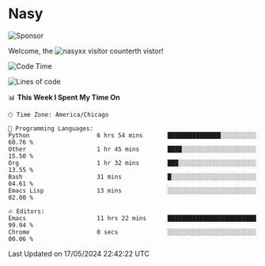 # Nasy

<!--
<p align="center">
<img height="200" src="https://github-readme-stats.vercel.app/api?username=nasyxx&count_private=true&show_icons=true&theme=dracula&include_all_commits=true"/>
<img height="200" src="https://github-readme-stats.vercel.app/api/top-langs/?username=nasyxx&theme=dracula&hide=html,jupyter+notebook&count_private=true&show_icons=true"/>
</p>

  
----------------
-->

![Sponsor](https://img.shields.io/static/v1.svg?label=Sponsor&message=%E2%9D%A4&logo=GitHub&style=flat&color=pink)
 
Welcome, the ![nasyxx visitor counter](https://count.getloli.com/get/@nasyxx?theme=rule34)th vistor!
 
<!--START_SECTION:waka-->
![Code Time](http://img.shields.io/badge/Code%20Time-4%2C453%20hrs%2016%20mins-blue)

![Lines of code](https://img.shields.io/badge/From%20Hello%20World%20I%27ve%20Written-6.3%20million%20lines%20of%20code-blue)

📊 **This Week I Spent My Time On** 

```text
🕑︎ Time Zone: America/Chicago

💬 Programming Languages: 
Python                   6 hrs 54 mins       ███████████████░░░░░░░░░░   60.76 % 
Other                    1 hr 45 mins        ████░░░░░░░░░░░░░░░░░░░░░   15.50 % 
Org                      1 hr 32 mins        ███░░░░░░░░░░░░░░░░░░░░░░   13.55 % 
Bash                     31 mins             █░░░░░░░░░░░░░░░░░░░░░░░░   04.61 % 
Emacs Lisp               13 mins             ░░░░░░░░░░░░░░░░░░░░░░░░░   02.00 % 

🔥 Editors: 
Emacs                    11 hrs 22 mins      █████████████████████████   99.94 % 
Chrome                   0 secs              ░░░░░░░░░░░░░░░░░░░░░░░░░   00.06 % 
```


 Last Updated on 17/05/2024 22:42:22 UTC
<!--END_SECTION:waka-->

<!-- ![visitors](https://visitor-badge.laobi.icu/badge?page_id=nasyxx.nasyxx) -->
